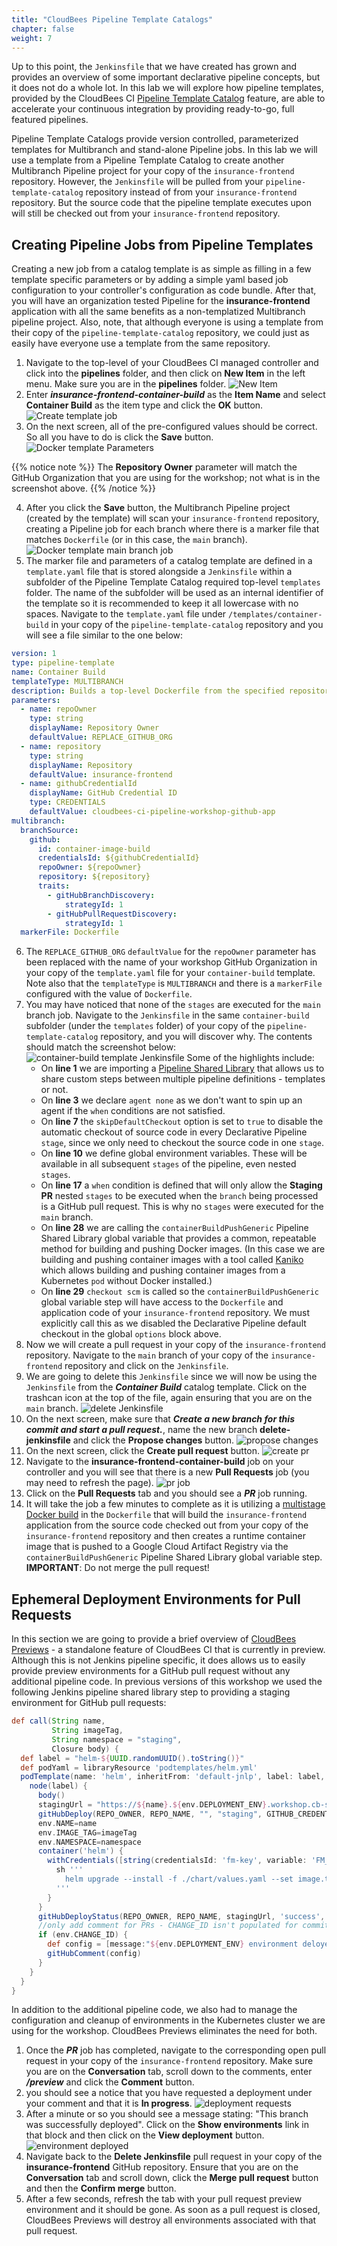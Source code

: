 ```yaml
---
title: "CloudBees Pipeline Template Catalogs"
chapter: false
weight: 7
--- 
```


Up to this point, the `Jenkinsfile` that we have created has grown and provides an overview of some important declarative pipeline concepts, but it does not do a whole lot. In this lab we will explore how pipeline templates, provided by the CloudBees CI [Pipeline Template Catalog](https://docs.cloudbees.com/docs/admin-resources/latest/pipeline-templates-user-guide/setting-up-a-pipeline-template-catalog) feature, are able to accelerate your continuous integration by providing ready-to-go, full featured pipelines.

Pipeline Template Catalogs provide version controlled, parameterized templates for Multibranch and stand-alone Pipeline jobs. In this lab we will use a template from a Pipeline Template Catalog to create another Multibranch Pipeline project for your copy of the `insurance-frontend` repository. However, the `Jenkinsfile` will be pulled from your `pipeline-template-catalog` repository instead of from your `insurance-frontend` repository. But the source code that the pipeline template executes upon will still be checked out from your `insurance-frontend` repository. 

## Creating Pipeline Jobs from Pipeline Templates

Creating a new job from a catalog template is as simple as filling in a few template specific parameters or by adding a simple yaml based job configuration to your controller's configuration as code bundle. After that, you will have an organization tested Pipeline for the **insurance-frontend** application with all the same benefits as a non-templatized Multibranch pipeline project. Also, note, that although everyone is using a template from their copy of the `pipeline-template-catalog` repository, we could just as easily have everyone use a template from the same repository. 

1. Navigate to the top-level of your CloudBees CI managed controller and click into the **pipelines** folder, and then click on **New Item** in the left menu. Make sure you are in the **pipelines** folder. ![New Item](new-item.png?width=50pc)
2. Enter ***insurance-frontend-container-build*** as the **Item Name** and select **Container Build** as the item type and click the **OK** button.  ![Create template job](create-template-job.png?width=50pc)
3. On the next screen, all of the pre-configured values should be correct. So all you have to do is click the **Save** button. ![Docker template Parameters](docker-template-params.png?width=50pc)

{{% notice note %}}
The **Repository Owner** parameter will match the GitHub Organization that you are using for the workshop; not what is in the screenshot above. 
{{% /notice %}}

4. After you click the **Save** button, the Multibranch Pipeline project (created by the template) will scan your `insurance-frontend` repository, creating a Pipeline job for each branch where there is a marker file that matches `Dockerfile` (or in this case, the `main`  branch). ![Docker template main branch job](docker-template-main-branch-job.png?width=50pc)
5. The marker file and parameters of a catalog template are defined in a `template.yaml` file that is stored alongside a `Jenkinsfile` within a subfolder of the Pipeline Template Catalog required top-level `templates` folder. The name of the subfolder will be used as an internal identifier of the template so it is recommended to keep it all lowercase with no spaces. Navigate to the `template.yaml` file under `/templates/container-build` in your copy of the `pipeline-template-catalog` repository and you will see a file similar to the one below:

```yaml
version: 1
type: pipeline-template
name: Container Build
templateType: MULTIBRANCH
description: Builds a top-level Dockerfile from the specified repository.
parameters:
  - name: repoOwner
    type: string
    displayName: Repository Owner
    defaultValue: REPLACE_GITHUB_ORG
  - name: repository
    type: string
    displayName: Repository
    defaultValue: insurance-frontend
  - name: githubCredentialId
    displayName: GitHub Credential ID
    type: CREDENTIALS
    defaultValue: cloudbees-ci-pipeline-workshop-github-app
multibranch:
  branchSource:
    github:
      id: container-image-build
      credentialsId: ${githubCredentialId}
      repoOwner: ${repoOwner}
      repository: ${repository}
      traits:
        - gitHubBranchDiscovery:
            strategyId: 1
        - gitHubPullRequestDiscovery:
            strategyId: 1
  markerFile: Dockerfile
```

6. The `REPLACE_GITHUB_ORG` `defaultValue` for the `repoOwner` parameter has been replaced with the name of your workshop GitHub Organization in your copy of the `template.yaml` file for your `container-build` template. Note also that the `templateType` is `MULTIBRANCH` and there is a `markerFile` configured with the value of `Dockerfile`.
7. You may have noticed that none of the `stages` are executed for the `main` branch job. Navigate to the `Jenkinsfile` in the same `container-build` subfolder (under the `templates` folder) of your copy of the `pipeline-template-catalog` repository, and you will discover why. The contents should match the screenshot below: ![container-build template Jenkinsfile](template-jenkinsfile.png?width=60pc)
Some of the highlights include:
    - On **line 1** we are importing a [Pipeline Shared Library](https://www.jenkins.io/doc/book/pipeline/shared-libraries/) that allows us to share custom steps between multiple pipeline definitions - templates or not.
    - On **line 3** we declare `agent none` as we don't want to spin up an agent if the `when` conditions are not satisfied.
    - On **line 7** the `skipDefaultCheckout` option is set to `true` to disable the automatic checkout of source code in every Declarative Pipeline `stage`, since we only need to checkout the source code in one `stage`. 
    - On **line 10** we define global environment variables. These will be available in all subsequent `stages` of the pipeline, even nested `stages`.
    - On **line 17** a `when` condition is defined that will only allow the **Staging PR** nested `stages` to be executed when the `branch` being processed is a GitHub pull request. This is why no `stages` were executed for the `main` branch.
    - On **line 28** we are calling the `containerBuildPushGeneric` Pipeline Shared Library global variable that provides a common, repeatable method for building and pushing Docker images. (In this case we are building and pushing container images with a tool called [Kaniko](https://docs.cloudbees.com/docs/cloudbees-ci/latest/cloud-admin-guide/using-kaniko) which allows building and pushing container images from a Kubernetes `pod` without Docker installed.)
    - On **line 29** `checkout scm` is called so the `containerBuildPushGeneric` global variable step will have access to the `Dockerfile` and application code of your `insurance-frontend` repository. We must explicitly call this as we disabled the Declarative Pipeline default checkout in the global `options` block above.
8. Now we will create a pull request in your copy of the `insurance-frontend` repository. Navigate to the `main` branch of your copy of the `insurance-frontend` repository and click on the `Jenkinsfile`. 
9. We are going to delete this `Jenkinsfile` since we will now be using the `Jenkinsfile` from the ***Container Build*** catalog template. Click on the trashcan icon at the top of the file, again ensuring that you are on the `main` branch. ![delete Jenkinsfile](delete-jenkinsfile.png?width=60pc)
10. On the next screen, make sure that ***Create a new branch for this commit and start a pull request.***, name the new branch **delete-jenkinsfile** and click the **Propose changes** button. ![propose changes](propose-changes.png?width=60pc)
11. On the next screen, click the **Create pull request** button. ![create pr](create-pr.png?width=60pc)
12. Navigate to the **insurance-frontend-container-build** job on your controller and you will see that there is a new **Pull Requests** job (you may need to refresh the page). ![pr job](pr-job.png?width=60pc)
13. Click on the **Pull Requests** tab and you should see a ***PR*** job running.
14. It will take the job a few minutes to complete as it is utilizing a [multistage Docker build](https://docs.docker.com/develop/develop-images/multistage-build/) in the `Dockerfile` that will build the `insurance-frontend` application from the source code checked out from your copy of the `insurance-frontend` repository and then creates a runtime container image that is pushed to a Google Cloud Artifact Registry via the `containerBuildPushGeneric` Pipeline Shared Library global variable step. **IMPORTANT**: Do not merge the pull request!

## Ephemeral Deployment Environments for Pull Requests

In this section we are going to provide a brief overview of [CloudBees Previews](https://docs.beescloud.com/docs/cloudbees-previews/latest/) - a standalone feature of CloudBees CI that is currently in preview. Although this is not Jenkins pipeline specific, it does allows us to easily provide preview environments for a GitHub pull request without any additional pipeline code. In previous versions of this workshop we used the following Jenkins pipeline shared library step to providing a staging environment for GitHub pull requests:

```groovy
def call(String name, 
         String imageTag, 
         String namespace = "staging",
         Closure body) {
  def label = "helm-${UUID.randomUUID().toString()}"
  def podYaml = libraryResource 'podtemplates/helm.yml'
  podTemplate(name: 'helm', inheritFrom: 'default-jnlp', label: label, yaml: podYaml, podRetention: never(), activeDeadlineSeconds:1) {
    node(label) {
      body()
      stagingUrl = "https://${name}.${env.DEPLOYMENT_ENV}.workshop.cb-sa.io"
      gitHubDeploy(REPO_OWNER, REPO_NAME, "", "staging", GITHUB_CREDENTIAL_ID, "true", "false")
      env.NAME=name
      env.IMAGE_TAG=imageTag
      env.NAMESPACE=namespace
      container('helm') {
        withCredentials([string(credentialsId: 'fm-key', variable: 'FM_KEY')]) {
          sh '''
            helm upgrade --install -f ./chart/values.yaml --set image.tag=$IMAGE_TAG --set fmToken=$FM_KEY --namespace=$NAMESPACE  $NAME ./chart
          '''
        }
      }
      gitHubDeployStatus(REPO_OWNER, REPO_NAME, stagingUrl, 'success', GITHUB_CREDENTIAL_ID)
      //only add comment for PRs - CHANGE_ID isn't populated for commits to regular branches
      if (env.CHANGE_ID) {
        def config = [message:"${env.DEPLOYMENT_ENV} environment deloyed by CloudBees CI and is available at: ${stagingUrl}"]
        gitHubComment(config)
      }
    }
  }
}
```

In addition to the additional pipeline code, we also had to manage the configuration and cleanup of environments in the Kubernetes cluster we are using for the workshop. CloudBees Previews eliminates the need for both.

1. Once the ***PR*** job has completed, navigate to the corresponding open pull request in your copy of the `insurance-frontend` repository. Make sure you are on the **Conversation** tab, scroll down to the comments, enter ***/preview*** and click the **Comment** button.
2. you should see a notice that you have requested a deployment under your comment and that it is **In progress**. ![deployment requests](deployment-requested.png?width=60pc)
3. After a minute or so you should see a message stating: "This branch was successfully deployed". Click on the **Show environments** link in that block and then click on the **View deployment** button. ![environment deployed](env-deployed.png?width=60pc)
4. Navigate back to the **Delete Jenkinsfile** pull request in your copy of the **insurance-frontend** GitHub repository. Ensure that you are on the **Conversation** tab and scroll down, click the **Merge pull request** button and then the **Confirm merge** button. 
5. After a few seconds, refresh the tab with your pull request preview environment and it should be gone. As soon as a pull request is closed, CloudBees Previews will destroy all environments associated with that pull request.


